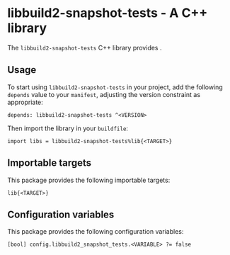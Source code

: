 # libbuild2-snapshot-tests - A C++ library

The `libbuild2-snapshot-tests` C++ library provides <SUMMARY-OF-FUNCTIONALITY>.


## Usage

To start using `libbuild2-snapshot-tests` in your project, add the following `depends`
value to your `manifest`, adjusting the version constraint as appropriate:

```
depends: libbuild2-snapshot-tests ^<VERSION>
```

Then import the library in your `buildfile`:

```
import libs = libbuild2-snapshot-tests%lib{<TARGET>}
```


## Importable targets

This package provides the following importable targets:

```
lib{<TARGET>}
```

<DESCRIPTION-OF-IMPORTABLE-TARGETS>


## Configuration variables

This package provides the following configuration variables:

```
[bool] config.libbuild2_snapshot_tests.<VARIABLE> ?= false
```

<DESCRIPTION-OF-CONFIG-VARIABLES>
